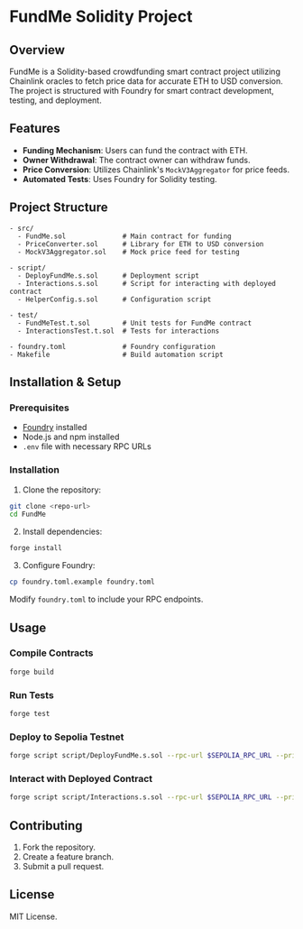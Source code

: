 # FundMe Solidity Project

## Overview

FundMe is a Solidity-based crowdfunding smart contract project utilizing Chainlink oracles to fetch price data for accurate ETH to USD conversion. The project is structured with Foundry for smart contract development, testing, and deployment.

## Features

- **Funding Mechanism**: Users can fund the contract with ETH.
- **Owner Withdrawal**: The contract owner can withdraw funds.
- **Price Conversion**: Utilizes Chainlink's `MockV3Aggregator` for price feeds.
- **Automated Tests**: Uses Foundry for Solidity testing.

## Project Structure

```
- src/
  - FundMe.sol              # Main contract for funding
  - PriceConverter.sol      # Library for ETH to USD conversion
  - MockV3Aggregator.sol    # Mock price feed for testing

- script/
  - DeployFundMe.s.sol      # Deployment script
  - Interactions.s.sol      # Script for interacting with deployed contract
  - HelperConfig.s.sol      # Configuration script

- test/
  - FundMeTest.t.sol        # Unit tests for FundMe contract
  - InteractionsTest.t.sol  # Tests for interactions

- foundry.toml              # Foundry configuration
- Makefile                  # Build automation script
```

## Installation & Setup

### Prerequisites

- [Foundry](https://getfoundry.sh/) installed
- Node.js and npm installed
- `.env` file with necessary RPC URLs

### Installation

1. Clone the repository:

```sh
git clone <repo-url>
cd FundMe
```

2. Install dependencies:

```sh
forge install
```

3. Configure Foundry:

```sh
cp foundry.toml.example foundry.toml
```

   Modify `foundry.toml` to include your RPC endpoints.

## Usage

### Compile Contracts

```sh
forge build
```

### Run Tests

```sh
forge test
```

### Deploy to Sepolia Testnet

```sh
forge script script/DeployFundMe.s.sol --rpc-url $SEPOLIA_RPC_URL --private-key $PRIVATE_KEY --broadcast
```

### Interact with Deployed Contract

```sh
forge script script/Interactions.s.sol --rpc-url $SEPOLIA_RPC_URL --private-key $PRIVATE_KEY --broadcast
```

## Contributing

1. Fork the repository.
2. Create a feature branch.
3. Submit a pull request.

## License

MIT License.
